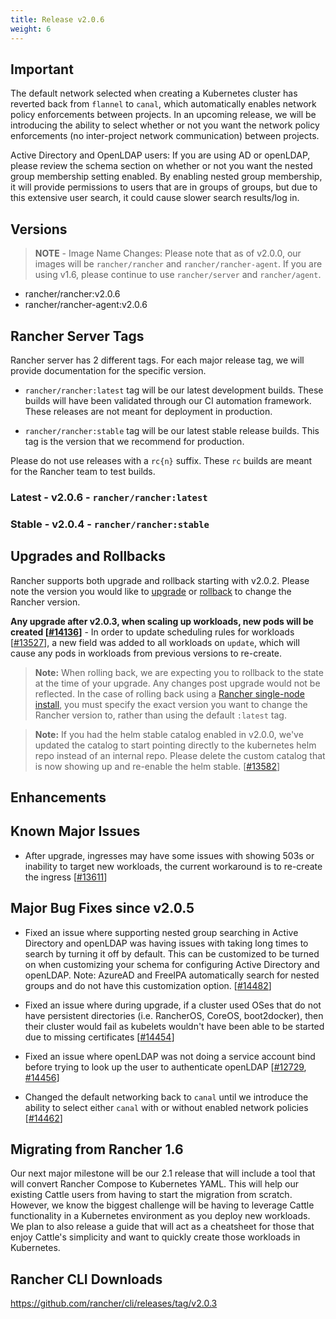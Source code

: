 ```yaml
---
title: Release v2.0.6
weight: 6
---
```


## Important

The default network selected when creating a Kubernetes cluster has reverted back from `flannel` to `canal`, which automatically enables network policy enforcements between projects.  In an upcoming release, we will be introducing the ability to select whether or not you want the network policy enforcements (no inter-project network communication) between projects.

Active Directory and OpenLDAP users: If you are using AD or openLDAP, please review the schema section on whether or not you want the nested group membership setting enabled. By enabling nested group membership, it will provide permissions to users that are in groups of groups, but due to this extensive user search, it could cause slower search results/log in.

## Versions

> **NOTE** - Image Name Changes: Please note that as of v2.0.0, our images will be `rancher/rancher` and `rancher/rancher-agent`. If you are using v1.6, please continue to use `rancher/server` and `rancher/agent`.

- rancher/rancher:v2.0.6
- rancher/rancher-agent:v2.0.6

## Rancher Server Tags

Rancher server has 2 different tags. For each major release tag, we will provide documentation for the specific version.

- `rancher/rancher:latest` tag will be our latest development builds. These builds will have been validated through our CI automation framework. These releases are not meant for deployment in production.

- `rancher/rancher:stable` tag will be our latest stable release builds. This tag is the version that we recommend for production.

Please do not use releases with a `rc{n}` suffix. These `rc` builds are meant for the Rancher team to test builds.

### Latest - v2.0.6 - `rancher/rancher:latest`

### Stable - v2.0.4 - `rancher/rancher:stable`

## Upgrades and Rollbacks

Rancher supports both upgrade and rollback starting with v2.0.2.  Please note the version you would like to [upgrade](https://www.cnrancher.com/docs/rancher/v2.x/en/upgrades/) or [rollback](https://www.cnrancher.com/docs/rancher/v2.x/en/backups/rollbacks/) to change the Rancher version.

**Any upgrade after v2.0.3, when scaling up workloads, new pods will be created [[#14136](https://github.com/rancher/rancher/issues/14136)]** - In order to update scheduling rules for workloads [[#13527](https://github.com/rancher/rancher/issues/13527)], a new field was added to all workloads on `update`, which will cause any pods in workloads from previous versions to re-create.

> **Note:** When rolling back, we are expecting you to rollback to the state at the time of your upgrade. Any changes post upgrade would not be reflected. In the case of rolling back using a [Rancher single-node install](https://www.cnrancher.com/docs/rancher/v2.x/en/installation/single-node-install/), you must specify the exact version you want to change the Rancher version to, rather than using the default `:latest` tag.

> **Note:** If you had the helm stable catalog enabled in v2.0.0, we've updated the catalog to start pointing directly to the kubernetes helm repo instead of an internal repo. Please delete the custom catalog that is now showing up and re-enable the helm stable. [[#13582](https://github.com/rancher/rancher/issues/13582)]

## Enhancements

## Known Major Issues

- After upgrade, ingresses may have some issues with showing 503s or inability to target new workloads, the current workaround is to re-create the ingress [[#13611](https://github.com/rancher/rancher/issues/13611)]

## Major Bug Fixes since v2.0.5

- Fixed an issue where supporting nested group searching in Active Directory and openLDAP was having issues with taking long times to search by turning it off by default. This can be customized to be turned on when customizing your schema for configuring Active Directory and openLDAP. Note: AzureAD and FreeIPA automatically search for nested groups and do not have this customization option.  [[#14482](https://github.com/rancher/rancher/issues/14482)]

- Fixed an issue where during upgrade, if a cluster used OSes that do not have persistent directories (i.e. RancherOS, CoreOS, boot2docker), then their cluster would fail as kubelets wouldn't have been able to be started due to missing certificates [[#14454](https://github.com/rancher/rancher/issues/14454)]

- Fixed an issue where openLDAP was not doing a service account bind before trying to look up the user to authenticate openLDAP [[#12729](https://github.com/rancher/rancher/issues/12729), [#14456](https://github.com/rancher/rancher/issues/14456)]

- Changed the default networking back to `canal` until we introduce the ability to select either `canal` with  or without enabled network policies [[#14462](https://github.com/rancher/rancher/issues/14462)]

## Migrating from Rancher 1.6

Our next major milestone will be our 2.1 release that will include a tool that will convert Rancher Compose to Kubernetes YAML.  This will help our existing Cattle users from having to start the migration from scratch.  However, we know the biggest challenge will be having to leverage Cattle functionality in a Kubernetes environment as you deploy new workloads.  We plan to also release a guide that will act as a cheatsheet for those that enjoy Cattle's simplicity and want to quickly create those workloads in Kubernetes.

## Rancher CLI Downloads

https://github.com/rancher/cli/releases/tag/v2.0.3